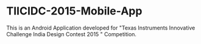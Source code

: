 # TIICIDC-2015-Mobile-App
This is an Android Application developed for "Texas Instruments Innovative Challenge India Design Contest 2015 " Competition.
